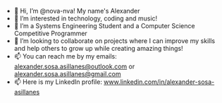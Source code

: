 - 👋 Hi, I’m @nova-nva! My name's Alexander
- 👀 I’m interested in technology, coding and music!
- 🌱 I’m a Systems Engineering Student and a Computer Science Competitive Programmer
- 💞️ I’m looking to collaborate on projects where I can improve my skills and help others to grow up while creating amazing things!
- 📫 You can reach me by my emails: alexander.sosa.asillanes@outlook.com or alexander.sosa.asillanes@gmail.com
- 📫 Here is my LinkedIn profile: www.linkedin.com/in/alexander-sosa-asillanes

<!---
nova-nva/nova-nva is a ✨ special ✨ repository because its `README.md` (this file) appears on your GitHub profile.
You can click the Preview link to take a look at your changes.
--->
